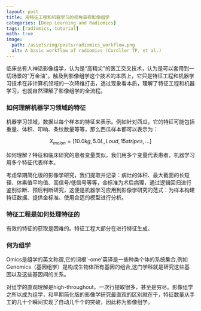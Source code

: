 ```yaml
---
layout: post
title: 用特征工程和机器学习的视角审视影像组学
categories: [Deep Learning and Radiomics]
tags: [radiomics, tutorial]
math: true
image:
  path: /assets/img/posts/radiomics_workflow.png
  alt: A basic workflow of radiomics (Coroller TP, et al.)
---
```


临床总有人神话影像组学，认为是“高精尖"的医工交叉技术，认为是可以套用到一切场景的“万金油"。触及到影像组学这个技术的本质上，它只是特征工程和机器学习技术在非计算机领域的一次降维打击，透过现象看本质，理解了特征工程和机器学习，也就自然理解了影像组学的全流程。

### 如何理解机器学习领域的特征

机器学习领域，数据以每个样本的特征来表示。例如针对西瓜，它的特征可能包括重量、体积、叩响、条纹数量等等，那么西瓜样本都可以表示为：

$$ X_{melon} = [10.0kg, 5.0L, Loud, 15stripes, \dots] $$

如何理解？特征和临床研究的患者变量类似，我们用多个变量代表患者，机器学习用多个特征代表样本。

考虑早期简化版的影像学研究，我们提取并记录：病灶的体积、最大截面的长短径、体素值平均值、高信号/低信号等等，金标准为术后病理，通过逻辑回归进行鉴别诊断、预后判断研究，这便是机器学习应用到影像学研究的范式：为样本构建特征数据、提供金标准、使用合适的模型进行分析。

### 特征工程是如何处理特征的

有效的特征的获取是困难的。特征工程大部分在进行特征生成、

### 何为组学

Omics是组学的英文称谓,它的词根'-ome'英译是一些种类个体的系统集合,例如Genomics（基因组学）是构成生物体所有基因的组合,这门学科就是研究这些基因以及这些基因间的关系。

对组学的直观理解是high-throughout，一次行提取很多，甚至是穷尽。影像组学之所以成为组学，和早期简化版的影像学研究最直观的区别就在于，特征数量从手工的几十个瞬间实现了自动几千个的突破，因此称为影像组学。

